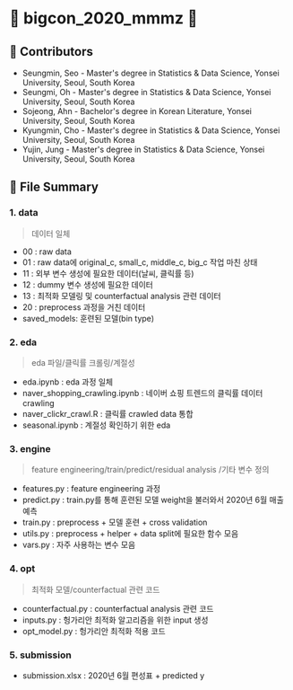 # :star2: bigcon_2020_mmmz :star2:

## :raising_hand: Contributors
- Seungmin, Seo - Master's degree in Statistics & Data Science, Yonsei University, Seoul, South Korea
- Seungmi, Oh   - Master's degree in Statistics & Data Science, Yonsei University, Seoul, South Korea
- Sojeong, Ahn  - Bachelor's degree in Korean Literature, Yonsei University, Seoul, South Korea
- Kyungmin, Cho - Master's degree in Statistics & Data Science, Yonsei University, Seoul, South Korea
- Yujin, Jung   - Master's degree in Statistics & Data Science, Yonsei University, Seoul, South Korea

## :open_file_folder: File Summary

### 1. data 
> 데이터 일체

- 00 : raw data
- 01 : raw data에 original_c, small_c, middle_c, big_c 작업 마친 상태
- 11 : 외부 변수 생성에 필요한 데이터(날씨, 클릭률 등)
- 12 : dummy 변수 생성에 필요한 데이터
- 13 : 최적화 모델링 및 counterfactual analysis 관련 데이터
- 20 : preprocess 과정을 거친 데이터
- saved_models: 훈련된 모델(bin type)

### 2. eda 
> eda 파일/클릭률 크롤링/계절성

- eda.ipynb : eda 과정 일체
- naver_shopping_crawling.ipynb : 네이버 쇼핑 트렌드의 클릭률 데이터 crawling
- naver_clickr_crawl.R : 클릭률 crawled data 통합
- seasonal.ipynb : 계절성 확인하기 위한 eda

### 3. engine 
> feature engineering/train/predict/residual analysis /기타 변수 정의

- features.py : feature engineering 과정
- predict.py : train.py를 통해 훈련된 모델 weight을 불러와서 2020년 6월 매출 예측
- train.py : preprocess + 모델 훈련 + cross validation
- utils.py : preprocess + helper + data split에 필요한 함수 모음
- vars.py : 자주 사용하는 변수 모음

### 4. opt
> 최적화 모델/counterfactual 관련 코드

- counterfactual.py : counterfactual analysis 관련 코드
- inputs.py : 헝가리안 최적화 알고리즘을 위한 input 생성
- opt_model.py : 헝가리안 최적화 적용 코드

### 5. submission 
- submission.xlsx : 2020년 6월 편성표 + predicted y



